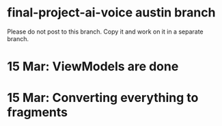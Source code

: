 # final-project-ai-voice austin branch



Please do not post to this branch. Copy it and work on it in a separate branch.

# 15 Mar: ViewModels are done
# 15 Mar: Converting everything to fragments
